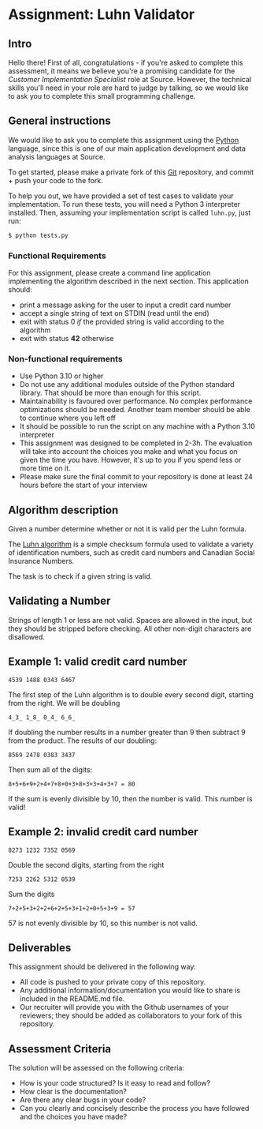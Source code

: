 # Assignment: Luhn Validator

## Intro

Hello there! First of all, congratulations - if you're asked to complete this assessment,
it means we believe you're a promising candidate for the _Customer Implementation Specialist_ role at Source. However,
the technical skills you'll need in your role are hard to judge by talking, so we would like to ask you to complete
this small programming challenge.

## General instructions

We would like to ask you to complete this assignment using the [Python](https://docs.python.org/3/) language,
since this is one of our main application development and data analysis languages at Source.

To get started, please make a private fork of this [Git](https://git-scm.com/) repository, and commit + push
your code to the fork.

To help you out, we have provided a set of test cases to validate your implementation.
To run these tests, you will need a Python 3 interpreter installed. Then, assuming your implementation script is called `luhn.py`, just run:

```bash
$ python tests.py
```

### Functional Requirements

For this assignment, please create a command line application implementing the algorithm described
in the next section. This application should:

- print a message asking for the user to input a credit card number
- accept a single string of text on STDIN (read until the end)
- exit with status 0 _if_ the provided string is valid according to the algorithm
- exit with status **42** otherwise

### Non-functional requirements

- Use Python 3.10 or higher
- Do not use any additional modules outside of the Python standard library. That should be more than enough for this script.
- Maintainability is favoured over performance. No complex performance optimizations should be needed. Another team member should be able to continue where you left off
- It should be possible to run the script on any machine with a Python 3.10 interpreter
- This assignment was designed to be completed in 2-3h. The evaluation will take into account the choices you make and what you focus on given the time you have. However, it's up to you if you spend less or more time on it.
- Please make sure the final commit to your repository is done at least 24 hours before the start of your interview

## Algorithm description

Given a number determine whether or not it is valid per the Luhn formula.

The [Luhn algorithm](https://en.wikipedia.org/wiki/Luhn_algorithm) is
a simple checksum formula used to validate a variety of identification
numbers, such as credit card numbers and Canadian Social Insurance
Numbers.

The task is to check if a given string is valid.

## Validating a Number

Strings of length 1 or less are not valid. Spaces are allowed in the input,
but they should be stripped before checking. All other non-digit characters
are disallowed.

## Example 1: valid credit card number

```text
4539 1488 0343 6467
```

The first step of the Luhn algorithm is to double every second digit,
starting from the right. We will be doubling

```text
4_3_ 1_8_ 0_4_ 6_6_
```

If doubling the number results in a number greater than 9 then subtract 9
from the product. The results of our doubling:

```text
8569 2478 0383 3437
```

Then sum all of the digits:

```text
8+5+6+9+2+4+7+8+0+3+8+3+3+4+3+7 = 80
```

If the sum is evenly divisible by 10, then the number is valid. This number is valid!

## Example 2: invalid credit card number

```text
8273 1232 7352 0569
```

Double the second digits, starting from the right

```text
7253 2262 5312 0539
```

Sum the digits

```text
7+2+5+3+2+2+6+2+5+3+1+2+0+5+3+9 = 57
```

57 is not evenly divisible by 10, so this number is not valid.

## Deliverables

This assignment should be delivered in the following way:

- All code is pushed to your private copy of this repository.
- Any additional information/documentation you would like to share is included in the README.md file.
- Our recruiter will provide you with the Github usernames of your reviewers; they should be added as collaborators to your fork of this repository.

## Assessment Criteria

The solution will be assessed on the following criteria:

- How is your code structured? Is it easy to read and follow?
- How clear is the documentation?
- Are there any clear bugs in your code?
- Can you clearly and concisely describe the process you have followed and the choices you have made?

